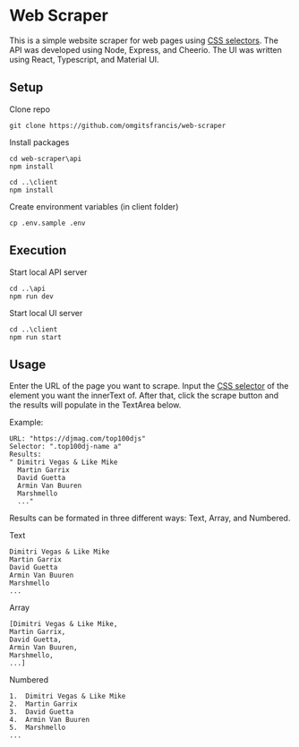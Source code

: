 # Web Scraper
This is a simple website scraper for web pages using [CSS selectors](https://www.w3schools.com/css/css_selectors.asp). The API was developed using Node, Express, and Cheerio. The UI was written using React, Typescript, and Material UI.

## Setup
Clone repo
```
git clone https://github.com/omgitsfrancis/web-scraper
```
Install packages
```
cd web-scraper\api
npm install

cd ..\client
npm install
```
Create environment variables (in client folder)
```
cp .env.sample .env
```

## Execution
Start local API server
```
cd ..\api
npm run dev
```
Start local UI server
```
cd ..\client
npm run start
```
## Usage
Enter the URL of the page you want to scrape. Input the [CSS selector](https://www.w3schools.com/css/css_selectors.asp) of the element you want the innerText of. After that, click the scrape button and the results will populate in the TextArea below. 

Example:
```
URL: "https://djmag.com/top100djs"
Selector: ".top100dj-name a"
Results:
" Dimitri Vegas & Like Mike
  Martin Garrix
  David Guetta
  Armin Van Buuren
  Marshmello
  ..."
```

Results can be formated in three different ways: Text, Array, and Numbered.

Text
```
Dimitri Vegas & Like Mike
Martin Garrix
David Guetta
Armin Van Buuren
Marshmello
...
```
Array
```
[Dimitri Vegas & Like Mike,
Martin Garrix,
David Guetta,
Armin Van Buuren,
Marshmello,
...]
```
Numbered
```
1.	Dimitri Vegas & Like Mike
2.	Martin Garrix
3.	David Guetta
4.	Armin Van Buuren
5.	Marshmello 
...
```
